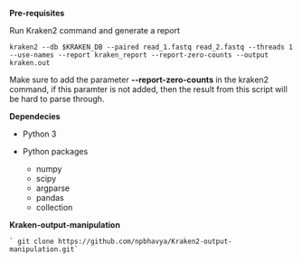 **Pre-requisites**

Run Kraken2 command and generate a report

`kraken2 --db $KRAKEN_DB --paired read_1.fastq read_2.fastq --threads 1 --use-names --report kraken_report --report-zero-counts --output kraken.out`

Make sure to add the parameter **--report-zero-counts** in the kraken2 command, if this paramter is not added, then the result from this script will be hard to parse through.

**Dependecies**

- Python 3


- Python packages
    - numpy
    - scipy
    - argparse
    - pandas
    - collection

**Kraken-output-manipulation**

    ` git clone https://github.com/npbhavya/Kraken2-output-manipulation.git`
    
